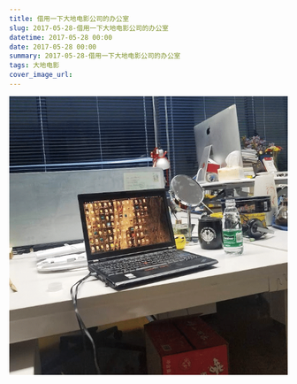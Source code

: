 ```yaml
---
title: 借用一下大地电影公司的办公室
slug: 2017-05-28-借用一下大地电影公司的办公室
datetime: 2017-05-28 00:00
date: 2017-05-28 00:00
summary: 2017-05-28-借用一下大地电影公司的办公室
tags: 大地电影
cover_image_url: 
---
```

![61502-mqe61glus3.png](../assets/2019/09/1486244242.png)